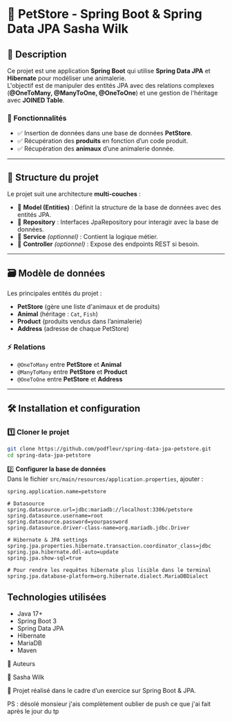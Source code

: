 # 🏪 PetStore - Spring Boot & Spring Data JPA Sasha Wilk

## 📌 Description  
Ce projet est une application **Spring Boot** qui utilise **Spring Data JPA** et **Hibernate** pour modéliser une animalerie.  
L'objectif est de manipuler des entités JPA avec des relations complexes (**@OneToMany, @ManyToOne, @OneToOne**) et une gestion de l'héritage avec **JOINED Table**.  

### 🚀 Fonctionnalités  
- ✅ Insertion de données dans une base de données **PetStore**.  
- ✅ Récupération des **produits** en fonction d’un code produit.  
- ✅ Récupération des **animaux** d’une animalerie donnée.  

---

## 📁 Structure du projet  
Le projet suit une architecture **multi-couches** :  

- 📌 **Model (Entities)** : Définit la structure de la base de données avec des entités JPA.  
- 📌 **Repository** : Interfaces JpaRepository pour interagir avec la base de données.  
- 📌 **Service** *(optionnel)* : Contient la logique métier.  
- 📌 **Controller** *(optionnel)* : Expose des endpoints REST si besoin.  

---

## 🗃️ Modèle de données  
Les principales entités du projet :  
- **PetStore** (gère une liste d'animaux et de produits)  
- **Animal** (héritage : `Cat`, `Fish`)  
- **Product** (produits vendus dans l’animalerie)  
- **Address** (adresse de chaque PetStore)  

### ⚡ Relations  
- `@OneToMany` entre **PetStore** et **Animal**  
- `@ManyToMany` entre **PetStore** et **Product**  
- `@OneToOne` entre **PetStore** et **Address**  

---

## 🛠️ Installation et configuration  

### 1️⃣ Cloner le projet  
```bash
git clone https://github.com/podfleur/spring-data-jpa-petstore.git
cd spring-data-jpa-petstore
```
2️⃣ **Configurer la base de données**  
Dans le fichier `src/main/resources/application.properties`, ajouter :  

```properties
spring.application.name=petstore

# Datasource
spring.datasource.url=jdbc:mariadb://localhost:3306/petstore
spring.datasource.username=root
spring.datasource.password=yourpassword
spring.datasource.driver-class-name=org.mariadb.jdbc.Driver

# Hibernate & JPA settings
spring.jpa.properties.hibernate.transaction.coordinator_class=jdbc
spring.jpa.hibernate.ddl-auto=update
spring.jpa.show-sql=true

# Pour rendre les requêtes hibernate plus lisible dans le terminal
spring.jpa.database-platform=org.hibernate.dialect.MariaDBDialect
```
## Technologies utilisées
 - Java 17+
 - Spring Boot 3
 - Spring Data JPA
 - Hibernate
 - MariaDB
 - Maven


📢 Auteurs

👤 Sasha Wilk

🚀 Projet réalisé dans le cadre d’un exercice sur Spring Boot & JPA.

PS : désolé monsieur j'ais complètement oublier de push ce que j'ai fait après le jour du tp

